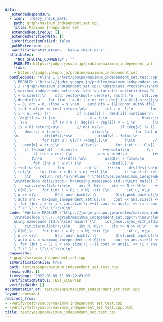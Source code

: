 ```yaml
---
data:
  _extendedDependsOn:
  - icon: ':heavy_check_mark:'
    path: graph/maximum_independent_set.cpp
    title: Maximum Independent Set
  _extendedRequiredBy: []
  _extendedVerifiedWith: []
  _isVerificationFailed: false
  _pathExtension: cpp
  _verificationStatusIcon: ':heavy_check_mark:'
  attributes:
    '*NOT_SPECIAL_COMMENTS*': ''
    PROBLEM: https://judge.yosupo.jp/problem/maximum_independent_set
    links:
    - https://judge.yosupo.jp/problem/maximum_independent_set
  bundledCode: "#line 1 \"test/yosupo/maximum_independent_set.test.cpp\"\n#define\
    \ PROBLEM \"https://judge.yosupo.jp/problem/maximum_independent_set\"\n\n#line\
    \ 2 \"graph/maximum_independent_set.cpp\"\n#include <vector>\n\nstd::vector<int>\
    \ maximum_independent_set(const std::vector<std::vector<int>>& G) {\n    int n\
    \ = G.size();\n    std::vector<bool> used(n), ans(n);\n    std::vector<int> deg(n),\
    \ dead(n);\n    for (int i = 0; i < n; ++i) deg[i] = G[i].size();\n    int res\
    \ = 0, cnt = 0, alive = n;\n\n    auto dfs = [&](const auto& dfs) {\n        if\
    \ (cnt + alive <= res) return;\n\n        int v = -1;\n        for (int i = 0;\
    \ i < n; ++i) {\n            if (used[i] || dead[i]) continue;\n            if\
    \ (deg[i] <= 1) {\n                v = i;\n                break;\n          \
    \  }\n            if (v < 0 || deg[v] < deg[i]) v = i;\n        }\n        if\
    \ (v < 0) return;\n\n        // not use\n        if (deg[v] != 1) {\n        \
    \    dead[v] = true;\n            --alive;\n            for (int u : G[v]) --deg[u];\n\
    \n            dfs(dfs);\n\n            dead[v] = false;\n            ++alive;\n\
    \            for (int u : G[v]) ++deg[u];\n        }\n\n        // use\n     \
    \   used[v] = true;\n        --alive;\n        for (int u : G[v]) {\n        \
    \    if (!dead[u]) --alive;\n            ++dead[u];\n        }\n        ++cnt;\n\
    \        if (res < cnt) {\n            ans = used;\n            res = cnt;\n \
    \       }\n\n        dfs(dfs);\n\n        used[v] = false;\n        ++alive;\n\
    \        for (int u : G[v]) {\n            --dead[u];\n            if (!dead[u])\
    \ ++alive;\n        }\n        --cnt;\n    };\n\n    dfs(dfs);\n\n    std::vector<int>\
    \ ret;\n    for (int i = 0; i < n; ++i) {\n        if (ans[i]) ret.push_back(i);\n\
    \    }\n    return ret;\n}\n#line 4 \"test/yosupo/maximum_independent_set.test.cpp\"\
    \n\n#include <bits/stdc++.h>\nusing namespace std;\n\nint main() {\n    ios_base::sync_with_stdio(false);\n\
    \    cin.tie(nullptr);\n\n    int N, M;\n    cin >> N >> M;\n    vector<vector<int>>\
    \ G(N);\n    for (int i = 0; i < M; ++i) {\n        int u, v;\n        cin >>\
    \ u >> v;\n        G[u].push_back(v);\n        G[v].push_back(u);\n    }\n   \
    \ auto ans = maximum_independent_set(G);\n    cout << ans.size() << endl;\n  \
    \  for (int i = 0; i < ans.size(); ++i) cout << ans[i] << (i < ans.size() - 1\
    \ ? \" \" : \"\\n\");\n}\n"
  code: "#define PROBLEM \"https://judge.yosupo.jp/problem/maximum_independent_set\"\
    \n\n#include \"../../graph/maximum_independent_set.cpp\"\n\n#include <bits/stdc++.h>\n\
    using namespace std;\n\nint main() {\n    ios_base::sync_with_stdio(false);\n\
    \    cin.tie(nullptr);\n\n    int N, M;\n    cin >> N >> M;\n    vector<vector<int>>\
    \ G(N);\n    for (int i = 0; i < M; ++i) {\n        int u, v;\n        cin >>\
    \ u >> v;\n        G[u].push_back(v);\n        G[v].push_back(u);\n    }\n   \
    \ auto ans = maximum_independent_set(G);\n    cout << ans.size() << endl;\n  \
    \  for (int i = 0; i < ans.size(); ++i) cout << ans[i] << (i < ans.size() - 1\
    \ ? \" \" : \"\\n\");\n}\n"
  dependsOn:
  - graph/maximum_independent_set.cpp
  isVerificationFile: true
  path: test/yosupo/maximum_independent_set.test.cpp
  requiredBy: []
  timestamp: '2022-05-09 11:09:22+09:00'
  verificationStatus: TEST_ACCEPTED
  verifiedWith: []
documentation_of: test/yosupo/maximum_independent_set.test.cpp
layout: document
redirect_from:
- /verify/test/yosupo/maximum_independent_set.test.cpp
- /verify/test/yosupo/maximum_independent_set.test.cpp.html
title: test/yosupo/maximum_independent_set.test.cpp
---
```

